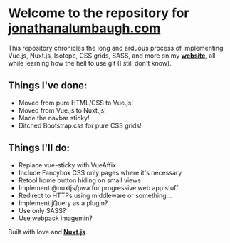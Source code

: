 # Welcome to the repository for **[jonathanalumbaugh.com](https://jonathanalumbaugh.com)**

This repository chronicles the long and arduous process of implementing Vue.js, Nuxt.js, Isotope, CSS grids, SASS, and more on my **[website](https://jonathanalumbaugh.com)**, all while learning how the hell to use git (I still don't know).

## Things I've done:

* Moved from pure HTML/CSS to Vue.js!
* Moved from Vue.js to Nuxt.js!
* Made the navbar sticky!
* Ditched Bootstrap.css for pure CSS grids!

## Things I'll do:

* Replace vue-sticky with VueAffix
* Include Fancybox CSS only pages where it's necessary
* Retool home button hiding on small views
* Implement @nuxtjs/pwa for progressive web app stuff
* Redirect to HTTPs using middleware or something...
* Implement jQuery as a plugin?
* Use only SASS?
* Use webpack imagemin?

<!-- TODO: link vue-sticky, VueAffix, Fancybox, @nuxtjs/pwa, and webpack imagemin -->

Built with love and **[Nuxt.js](https://github.com/nuxt/nuxt.js)**.
